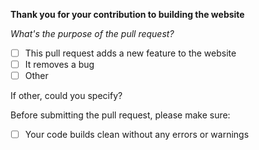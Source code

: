**Thank you for your contribution to building the website**

*What's the purpose of the pull request?*
 - [ ] This pull request adds a new feature to the website
 - [ ] It removes a bug
 - [ ] Other
 
 If other, could you specify?
 
 Before submitting the pull request, please make sure:
  - [ ] Your code builds clean without any errors or warnings
